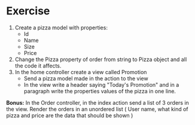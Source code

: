 # Exercise
1. Create a pizza model with properties:
	* Id
	* Name
	* Size
	* Price
2. Change the Pizza property of order from string to Pizza object and all the code it affects. 
3. In the home controller create a view called Promotion
	* Send a pizza model made in the action to the view
	* In the view write a header saying "Today's Promotion" and in a paragraph write the properties values of the pizza in one line.

**Bonus:** In the Order controller, in the index action send a list of 3 orders in the view. Render the orders in an unordered list ( User name, what kind of pizza and price are the data that should be shown )
